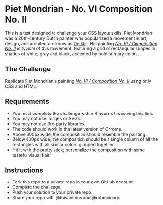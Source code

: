 # Piet Mondrian - No. VI Composition No. II

This is a test designed to challenge your CSS layout skills.  Piet Mondrian was a 20th-century Dutch painter who popularized a movement in art, design, and architecture know as [De Stijl](https://en.wikipedia.org/wiki/De_Stijl).  His painting *[No. VI / Composition No. II](https://www.artsy.net/artwork/piet-mondrian-no-vi-slash-composition-no-ii)* is typical of this movement, featuring a grid of rectangular shapes in shades of white, gray and black, accented by bold primary colors.


## The Challenge

Replicate Piet Mondrian's painting *[No. VI / Composition No. II](https://www.artsy.net/artwork/piet-mondrian-no-vi-slash-composition-no-ii)* using only CSS and HTML.

## Requirements

- You must complete the challenge within 4 hours of receiving this link.
- You may not use images or SVGs.
- You may not use 3rd-party libraries.
- The code should work in the latest version of Chrome.
- Above 600px wide, the composition should resemble the painting.
- Below 600px wide, the composition should be a single column of all the rectangles with all similar colors grouped together.
- Hit it with the pretty stick; personalize the composition with some tasteful visual flair.

## Instructions
- Fork this repo to a private repo in your own GitHub account.
- Complete the challenge.
- Push your solution to your private repo.
- Share your repo with @thisanimus and @robmomary.
